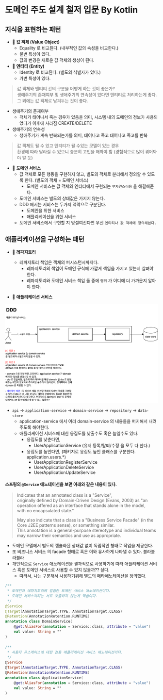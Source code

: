 # 도메인 주도 설계 철저 입문 By Kotlin

## 지식을 표현하는 패턴
* 💁 __값 객체 (Value Object)__
  * Equality 로 비교된다. (내부적인 값의 속성을 비교한다.)
  * 불변 특성이 있다.
  * 값의 변경은 새로운 값 객체의 생성이 된다.
* 💁 __엔티티 (Entity)__
  * Identity 로 비교된다. (별도의 식별자가 있다.)
  * 가변 특성이 있다.
    
> 값 객체와 엔티티 간의 구분을 어떻게 하는 것이 좋은가?   
> 생애주기의 존재여부 및 생애주기의 연속성이 있다면 엔티티로 처리하는게 좋다.
> 그 외에는 값 객체로 남겨두는 것이 좋다.

* 생애주기의 존재여부
  * 객체가 태어나서 죽는 경우가 있음을 의미, 시스템 내의 도메인의 정보가 사용되었다가 이후에 사라짐 CREATE/DELETE
* 생애주기의 연속성
  * 생애주기가 계속 반복되는가를 의미, 태어나고 죽고 태어나고 죽고를 반복

> 값 객체도 될 수 있고 엔티티가 될 수있는 모델이 있는 경우   
> 환경에 따라 달라질 수 있으니 충분히 고민을 해봐야 함 (경험적으로 많이 겪어봐야 알 듯)

* 💁 __도메인 서비스__
  * 값 객체로 모든 행동을 구현하지 않고, 별도의 객체로 분리해서 정의할 수 있도록 한다. (별도의 객채 = 도메인 서비스)
    * 도메인 서비스는 값 객체와 엔티티에서 구현되는 `부자연스러움` 을 해결해준다.
  * 도메인 서비스는 별도의 상태값은 가지지 않는다.
  * DDD 에서는 서비스는 두가지 맥락으로 구분된다.
    * 도메인을 위한 서비스
    * 애플리케이션을 위한 서비스
  * 도메인 서비스에서 구현할 지 망설여진다면 우선 `엔티티나 값 객체에 정의해본다.`

## 애플리케이션을 구성하는 패턴
* 💁 __레파지토리__
  * 레파지토리 책임은 객체의 퍼시스턴시까지다.
    * 레파지토리의 책임이 도메인 규칙에 가깝게 책임을 가지고 있는지 살펴야 한다.
    * 레파지토리와 도메인 서비스 책임 둘 중에 `행위` 가 어디에 더 가까운지 알아야 한다.

* 💁 __애플리케이션 서비스__   
<img src="./images/DDD_application_service.png" />   
  
  * `api` -> `application-service` -> `domain-service` -> `repository` -> `data-store`
    * application-service 에서 여러 domain-service 의 내용들을 머지해서 내려주도록 해야한다.
    * 애플리케이션 서비스에 대한 응집도를 낮출수도 혹은 높일수도 있다.
      * 응집도를 낮춘다면,
        * UserApplicationService (유저 등록/탈퇴/수정 을 모두 다 한다.)
      * 응집도를 높인다면, (패키지로 응집도 높인 클래스를 구분한다. application.users.*)
        * UserApplicationRegisterService
        * UserApplicationDeleteService
        * UserApplicationUpdateService
    
#### 스프링의 `@Service` 애노테이션을 보면 아래와 같은 내용이 있다.
> Indicates that an annotated class is a "Service",    
> originally defined by Domain-Driven Design (Evans, 2003) as "an operation offered as an interface that stands alone in the model,    
> with no encapsulated state."   
> 
> May also indicate that a class is a "Business Service Facade" (in the Core J2EE patterns sense), or something similar.    
> This annotation is a general-purpose stereotype and individual teams may narrow their semantics and use as appropriate.   
* 도메인 모델에서 별도의 캡슐화된 상태값 없이 독립적인 형태로 작업을 제공한다.
* 또 비즈니스 서비스 의 facade 형태로 혹은 이와 유사하게 나타낼 수 있다. 블라블라블라
* 개인적으로 `Service` 애노테이션을 결과적으로 사용하기에 따라 애플리케이션 서비스 혹은 도메인 서비스로 사용할 수 있지 않을까?? 싶다.
  * 따라서, 나는 구분해서 사용하기위해 별도의 메타애노테이션을 정의했다.
```kotlin
/**
 * 도메인과 레파지토리에 밀접한 도메인 서비스 애노테이션이다.
 * 도메인 서비스끼리는 서로 호출하지 않는게 핵심이다.
 */
@Service
@Target(AnnotationTarget.TYPE, AnnotationTarget.CLASS)
@Retention(AnnotationRetention.RUNTIME)
annotation class DomainService(
    @get:AliasFor(annotation = Service::class, attribute = "value")
    val value: String = ""
)

/**
 * 사용자 유스케이스에 대한 전용 애플리케이션 서비스 애노테이션이다.
 */
@Service
@Target(AnnotationTarget.TYPE, AnnotationTarget.CLASS)
@Retention(AnnotationRetention.RUNTIME)
annotation class ApplicationService(
    @get:AliasFor(annotation = Service::class, attribute = "value")
    val value: String = ""
)
```


